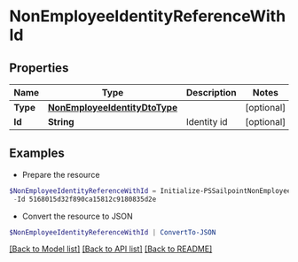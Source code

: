 # NonEmployeeIdentityReferenceWithId
## Properties

Name | Type | Description | Notes
------------ | ------------- | ------------- | -------------
**Type** | [**NonEmployeeIdentityDtoType**](NonEmployeeIdentityDtoType.md) |  | [optional] 
**Id** | **String** | Identity id | [optional] 

## Examples

- Prepare the resource
```powershell
$NonEmployeeIdentityReferenceWithId = Initialize-PSSailpointNonEmployeeIdentityReferenceWithId  -Type null `
 -Id 5168015d32f890ca15812c9180835d2e
```

- Convert the resource to JSON
```powershell
$NonEmployeeIdentityReferenceWithId | ConvertTo-JSON
```

[[Back to Model list]](../README.md#documentation-for-models) [[Back to API list]](../README.md#documentation-for-api-endpoints) [[Back to README]](../README.md)

